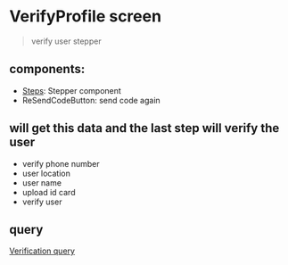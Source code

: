 # VerifyProfile screen

> verify user stepper

## components:

- [Steps](../../../../components/Steps): Stepper component
- ReSendCodeButton: send code again

## will get this data and the last step will verify the user

- verify phone number
- user location
- user name
- upload id card
- verify user

## query

[Verification query](./graphql)
